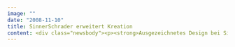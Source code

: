 ```yaml
---
image: ""
date: "2008-11-10"
title: SinnerSchrader erweitert Kreation
content: <div class="newsbody"><p><strong>Ausgezeichnetes Design bei SinnerSchrader&#58; Elke Maasdorff (Creative Director) wird Teamleiterin Kreation.</strong></p><p>Elke Maasdorff (38) hat zum 1. November 2008 als Creative Director bei SinnerSchrader begonnen. Sie berichtet an Kreativgeschäftsführer Chris Wallon. Bis 2007 war sie bei Elephant Seven als Senior Art Director tätig und betreute dort große Kunden wie Montblanc, Audi, Rösle, Telekom und Allianz. Die diplomierte Kommunikationsdesignerin arbeitete zuletzt frei in den Bereichen Art Direktion und Creative Supervising. Neben zahlreichen Awards in den letzten Jahren wurde sie für ihre Arbeit unter anderem bei den New York Festivals, dem ADC und den Cannes Cyber Lions ausgezeichnet.</p></div>
---
```

